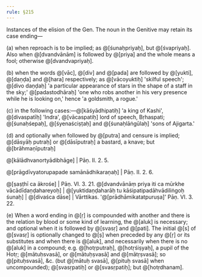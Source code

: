 ```yaml
---
rule: §215
---
```


Instances of the elision of the Gen. The noun in the Genitive may retain its case ending—

(a) when reproach is to be implied; as @[śunaḥpriyaḥ], but @[śvapriyaḥ]. Also when @[dvandvānām] is followed by @[priya] and the whole means a fool; otherwise @[dvandvapriyaḥ].

(b) when the words @[vāc], @[div] and @[pada] are followed by @[yukti], @[daṇḍa] and @[hara] respectively; as @[vācoyuktiḥ] 'skilful speech'; @[divo daṇḍaḥ] 'a particular appearance of stars in the shape of a staff in the sky;' @[padastodhāraḥ] 'one who robs another in his very presence while he is looking on,' hence 'a goldsmith, a rogue.'

(c) in the following cases:—@[kāśyādhipatiḥ] 'a king of Kashi', @[divaspatīḥ] 'Indra', @[vācaspatiḥ] lord of speech, Bṛhaspati; @[śunaḥśepaḥ], @[śyenaściṣṭaḥ] and @[śunaḥlāṅgūlaḥ] 'sons of Ajigarta.'

(d) and optionally when followed by @[putra] and censure is implied; @[dāsyāḥ putraḥ] or @[dāsīputraḥ] a bastard, a knave; but @[brāhmaṇīputraḥ]

@[kālādhvanortyādibhāge] | Pāṇ. II. 2. 5.

@[prāgdīvyatorupapade samānādhikaraṇaḥ] | Pāṇ. II. 2. 6.

@[ṣaṣṭhī ca ākrośe] | Pāṇ. VI. 3. 21. @[dvandvānāṃ priya iti ca mūrkhe vācādīdaṇḍahareyoḥ] | @[yuktidaṇḍaharāḥ tu kāśipatipadāhvādiliṅgoḥ śunaḥ] | @[divaśca dāse] | Vārttikas. '@[prādhāmikatatpuruṣa]' Pāṇ. VI. 3. 22.

(e) When a word ending in @[ṛ] is compounded with another and there is the relation by blood or some kind of learning, the @[aluk] is necessary; and optional when it is followed by @[svasṛ] and @[pati]. The initial @[s] of @[svasṛ] is optionally changed to @[ṣ] when preceded by any @[ṛ] or its substitutes and when there is @[aluk], and necessarily when there is no @[aluk] in a compound; e.g. @[hotṛputraḥ], @[hotṛśiṣyaḥ], a pupil of the Hotṛ; @[mātuḥsvasā], or @[mātuḥṣvasā] and @[mātṛṣvasā]; so @[pituḥsvasā], &c. (but @[mātuḥ svasā], @[pituḥ svasā] when uncompounded); @[svasṛpatiḥ] or @[svasṛpatiḥ]; but @[hotṛdhanam].